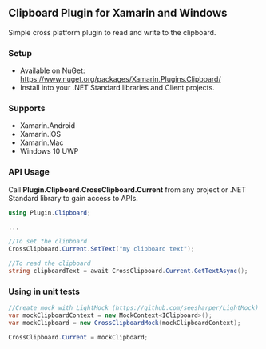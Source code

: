 ## Clipboard Plugin for Xamarin and Windows

Simple cross platform plugin to read and write to the clipboard.

### Setup
* Available on NuGet: https://www.nuget.org/packages/Xamarin.Plugins.Clipboard/
* Install into your .NET Standard libraries and Client projects.


### Supports
* Xamarin.Android
* Xamarin.iOS
* Xamarin.Mac
* Windows 10 UWP


### API Usage

Call **Plugin.Clipboard.CrossClipboard.Current** from any project or .NET Standard library to gain access to APIs.

```csharp
using Plugin.Clipboard;

...

//To set the clipboard
CrossClipboard.Current.SetText("my clipboard text");

//To read the clipboard
string clipboardText = await CrossClipboard.Current.GetTextAsync();

```

### Using in unit tests

```C#
//Create mock with LightMock (https://github.com/seesharper/LightMock)
var mockClipboardContext = new MockContext<IClipboard>();
var mockClipboard = new CrossClipboardMock(mockClipboardContext);

CrossClipboard.Current = mockClipboard;
```

